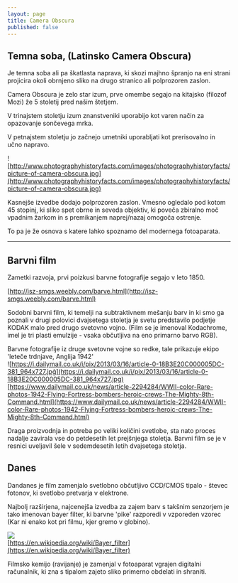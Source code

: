 ```yaml
---
layout: page
title: Camera Obscura
published: false
---
```


## Temna soba, (Latinsko Camera Obscura)

Je temna soba ali pa škatlasta naprava, ki skozi majhno špranjo na eni strani projicira okoli obrnjeno sliko na drugo stranico ali polprozoren zaslon.

Camera Obscura je zelo star izum, prve omembe segajo na kitajsko (filozof Mozi) že 5 stoletij pred našim štetjem.

V trinajstem stoletju izum znanstveniki uporabijo kot varen način za opazovanje sončevega mrka.

V petnajstem stoletju jo začnejo umetniki uporabljati kot prerisovalno in učno napravo.

![http://www.photographyhistoryfacts.com/images/photographyhistoryfacts/picture-of-camera-obscura.jpg](http://www.photographyhistoryfacts.com/images/photographyhistoryfacts/picture-of-camera-obscura.jpg)

Kasnejše izvedbe dodajo polprozoren zaslon. Vmesno ogledalo pod kotom 45 stopinj, ki sliko spet obrne in seveda objektiv, ki poveča zbiralno moč vpadnim žarkom in s premikanjem naprej/nazaj omogoča ostrenje.

To pa je že osnova s katere lahko spoznamo del modernega fotoaparata. 

---

## Barvni film

Zametki razvoja, prvi poizkusi barvne fotografije segajo v leto 1850.

[http://isz-smgs.weebly.com/barve.html](http://isz-smgs.weebly.com/barve.html)

Sodobni barvni film, ki temelji na subtraktivnem mešanju barv in ki smo ga poznali v drugi polovici dvajsetega stoletja je svetu predstavilo podjetje KODAK malo pred drugo svetovno vojno. (Film se je imenoval Kodachrome, imel je tri plasti emulzije - vsaka občutljiva na eno primarno barvo RGB).  

Barvne fotografije iz druge svetovne vojne so redke, tale prikazuje ekipo 'leteče trdnjave, Anglija 1942'  
![https://i.dailymail.co.uk/i/pix/2013/03/16/article-0-18B3E20C000005DC-381_964x727.jpg̉](https://i.dailymail.co.uk/i/pix/2013/03/16/article-0-18B3E20C000005DC-381_964x727.jpg)  
[https://www.dailymail.co.uk/news/article-2294284/WWII-color-Rare-photos-1942-Flying-Fortress-bombers-heroic-crews-The-Mighty-8th-Command.html](https://www.dailymail.co.uk/news/article-2294284/WWII-color-Rare-photos-1942-Flying-Fortress-bombers-heroic-crews-The-Mighty-8th-Command.html)

Draga proizvodnja in potreba po veliki količini svetlobe, sta nato proces nadalje zavirala vse do petdesetih let prejšnjega stoletja. Barvni film se je v resnici uveljavil šele v sedemdesetih letih dvajsetega stoletja.

## Danes

Dandanes je film zamenjalo svetlobno občutljivo CCD/CMOS tipalo - števec fotonov, ki svetlobo pretvarja v elektrone. 

Najbolj razširjena, najcenejša izvedba za zajem barv s takšnim senzorjem  je tako imenovan bayer filter, ki barvne 'pike' razporedi v vzporeden vzorec (Kar ni enako kot pri filmu, kjer gremo v globino).

![](https://cdn.hswstatic.com/gif/digital-camera-bayer.jpg)  
[https://en.wikipedia.org/wiki/Bayer_filter](https://en.wikipedia.org/wiki/Bayer_filter)

Filmsko kemijo (ravijanje) je zamenjal v fotoaparat vgrajen digitalni računalnik, ki zna s tipalom zajeto sliko primerno obdelati in shraniti.
